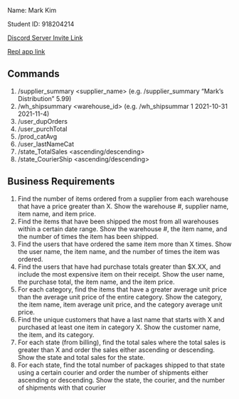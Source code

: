 Name: Mark Kim

Student ID: 918204214

[Discord Server Invite Link](https://discord.gg/aPTMCPjg)

[Repl app link](https://replit.com/@mkim797/mkim22bot)

## Commands
1. /supplier_summary <supplier_name> <price>
(e.g. /supplier_summary “Mark’s Distribution” 5.99)
2. /wh_shipsummary <warehouse_id> <min date> <max date>
(e.g. /wh_shipsummar 1 2021-10-31 2021-11-4)
3. /user_dupOrders <number of orders>
4. /user_purchTotal <purchase total>
5. /prod_catAvg
6. /user_lastNameCat <last initial> <category>
7. /state_TotalSales <ascending/descending>
8. /state_CourierShip <courier> <ascending/descending> 
  
## Business Requirements
1. Find the number of items ordered from a supplier from each warehouse that have a price greater than X.  Show the warehouse #, supplier name, item name, and item price.
2. Find the items that have been shipped the most from all warehouses within a certain date range.  Show the warehouse #, the item name, and the number of times the item has been shipped.
3. Find the users that have ordered the same item more than X times.  Show the user name, the item name, and the number of times the item was ordered.
4. Find the users that have had purchase totals greater than $X.XX, and include the most expensive item on their receipt.  Show the user name, the purchase total, the item name, and the item price.
5. For each category, find the items that have a greater average unit price than the average unit price of the entire category. Show the category, the item name, item average unit price, and the category average unit price.
6. Find the unique customers that have a last name that starts with X and purchased at least one item in category X.  Show the customer name, the item, and its category.
7. For each state (from billing), find the total sales where the total sales is greater than X and order the sales either ascending or descending.  Show the state and total sales for the state.
8. For each state, find the total number of packages shipped to that state using a certain courier and order the number of shipments either ascending or descending.  Show the state, the courier, and the number of shipments with that courier 
